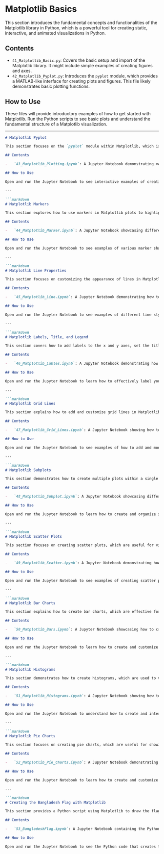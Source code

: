# Matplotlib Basics

This section introduces the fundamental concepts and functionalities of the Matplotlib library in Python, which is a powerful tool for creating static, interactive, and animated visualizations in Python.

## Contents

-   `41_Matplotlib_Basic.py`: Covers the basic setup and import of the Matplotlib library. It might include simple examples of creating figures and axes.
-   `42_Matplotlib_Pyplot.py`: Introduces the `pyplot` module, which provides a MATLAB-like interface for creating plots and figures. This file likely demonstrates basic plotting functions.

## How to Use

These files will provide introductory examples of how to get started with Matplotlib. Run the Python scripts to see basic plots and understand the fundamental structure of a Matplotlib visualization.

---

```markdown
# Matplotlib Pyplot

This section focuses on the `pyplot` module within Matplotlib, which is a collection of functions that make Matplotlib work like MATLAB. It provides a convenient way to create common plot types and customize their appearance.

## Contents

-   `43_Matplotlib_Plotting.ipynb`: A Jupyter Notebook demonstrating various plotting functions in `pyplot`, such as line plots, and basic customization options.

## How to Use

Open and run the Jupyter Notebook to see interactive examples of creating different types of plots using `pyplot`. Experiment with the provided code to understand how to plot data and modify plot aesthetics.

---

```markdown
# Matplotlib Markers

This section explores how to use markers in Matplotlib plots to highlight data points. Markers can be customized in terms of shape, size, and color.

## Contents

-   `44_Matplotlib_Marker.ipynb`: A Jupyter Notebook showcasing different marker styles available in Matplotlib and how to apply them to plots.

## How to Use

Open and run the Jupyter Notebook to see examples of various marker shapes and how to customize their appearance in your plots. Experiment with different marker options to make your data points more visually distinct.

---

```markdown
# Matplotlib Line Properties

This section focuses on customizing the appearance of lines in Matplotlib plots, including color, style, and thickness.

## Contents

-   `45_Matplotlib_Line.ipynb`: A Jupyter Notebook demonstrating how to modify the properties of lines in Matplotlib plots to enhance visual clarity and aesthetics.

## How to Use

Open and run the Jupyter Notebook to see examples of different line styles, colors, and thicknesses. Experiment with these properties to create visually appealing and informative line plots.

---

```markdown
# Matplotlib Labels, Title, and Legend

This section covers how to add labels to the x and y axes, set the title of a plot, and include a legend to identify different plot elements.

## Contents

-   `46_Matplotlib_Lables.ipynb`: A Jupyter Notebook demonstrating how to add meaningful labels to the axes, set a descriptive title for the plot, and include a legend to distinguish between multiple datasets or plot elements.

## How to Use

Open and run the Jupyter Notebook to learn how to effectively label your plots, add titles for context, and use legends for clarity when visualizing multiple data series.

---

```markdown
# Matplotlib Grid Lines

This section explains how to add and customize grid lines in Matplotlib plots to aid in reading and interpreting the data values.

## Contents

-   `47_Matplotlib_Grid_Lines.ipynb`: A Jupyter Notebook showing how to enable grid lines, customize their color, style, and thickness, and adjust their appearance for better readability.

## How to Use

Open and run the Jupyter Notebook to see examples of how to add and modify grid lines in your plots. Experiment with different grid line properties to enhance the visual structure of your visualizations.

---

```markdown
# Matplotlib Subplots

This section demonstrates how to create multiple plots within a single figure using subplots. This is useful for comparing different datasets or visualizing various aspects of the same data.

## Contents

-   `48_Matplotlib_Subplot.ipynb`: A Jupyter Notebook showcasing different ways to create and arrange multiple subplots within a Matplotlib figure using functions like `plt.subplot()` and `plt.subplots()`.

## How to Use

Open and run the Jupyter Notebook to learn how to create and organize subplots. Experiment with different layouts and sharing of axes to effectively present multiple related plots.

---

```markdown
# Matplotlib Scatter Plots

This section focuses on creating scatter plots, which are useful for visualizing the relationship between two variables and identifying patterns or correlations in the data.

## Contents

-   `49_Matplotlib_Scatter.ipynb`: A Jupyter Notebook demonstrating how to create scatter plots using `plt.scatter()`, and how to customize the appearance of the markers based on different data attributes.

## How to Use

Open and run the Jupyter Notebook to see examples of creating scatter plots. Experiment with different marker styles, sizes, and colors to represent additional dimensions of your data.

---

```markdown
# Matplotlib Bar Charts

This section explains how to create bar charts, which are effective for comparing categorical data or showing the magnitude of different quantities.

## Contents

-   `50_Matplotlib_Bars.ipynb`: A Jupyter Notebook showcasing how to create vertical and horizontal bar charts using `plt.bar()` and `plt.barh()`, and how to customize their appearance.

## How to Use

Open and run the Jupyter Notebook to learn how to create and customize bar charts. Experiment with different colors, widths, and labels to effectively visualize categorical data.

---

```markdown
# Matplotlib Histograms

This section demonstrates how to create histograms, which are used to visualize the distribution of numerical data by dividing it into bins and showing the frequency of values in each bin.

## Contents

-   `51_Matplotlib_Histograms.ipynb`: A Jupyter Notebook showing how to create histograms using `plt.hist()` and how to customize the number of bins and other visual properties.

## How to Use

Open and run the Jupyter Notebook to understand how to create and interpret histograms. Experiment with different bin sizes to explore the distribution of your numerical data.

---

```markdown
# Matplotlib Pie Charts

This section focuses on creating pie charts, which are useful for showing the proportion of different categories within a whole.

## Contents

-   `52_Matplotlib_Pie_Charts.ipynb`: A Jupyter Notebook demonstrating how to create pie charts using `plt.pie()` and how to customize their appearance, including labels, colors, and exploded slices.

## How to Use

Open and run the Jupyter Notebook to learn how to create and customize pie charts. Understand when pie charts are appropriate for visualizing data and how to present the proportions effectively.

---

```markdown
# Creating the Bangladesh Flag with Matplotlib

This section provides a Python script using Matplotlib to draw the flag of Bangladesh. This serves as a practical example combining basic drawing functionalities of the library.

## Contents

-   `53_BangladeshFlag.ipynb`: A Jupyter Notebook containing the Python code to generate a visual representation of the Bangladesh flag using Matplotlib shapes and colors.

## How to Use

Open and run the Jupyter Notebook to see the Python code that creates the Bangladesh flag. Examine the code to understand how basic shapes and colors can be used with Matplotlib to create graphical representations. This can serve as a fun and illustrative example of Matplotlib's drawing capabilities.